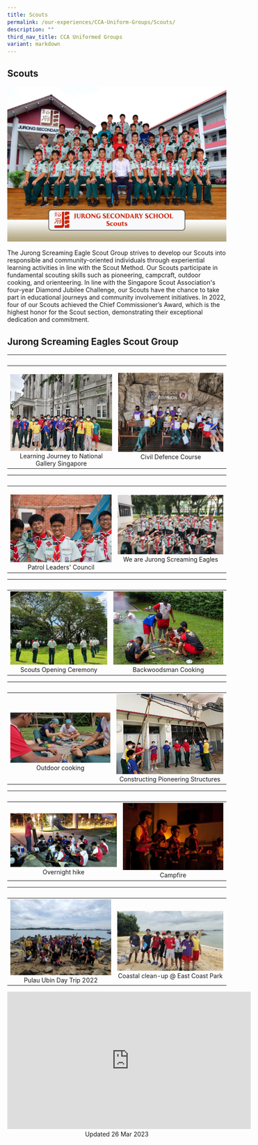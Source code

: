 ```yaml
---
title: Scouts
permalink: /our-experiences/CCA-Uniform-Groups/Scouts/
description: ""
third_nav_title: CCA Uniformed Groups
variant: markdown
---
```

## Scouts 

![](/images/SCOUTS_FORMAL.jpg)

The Jurong Screaming Eagle Scout Group strives to develop our Scouts into responsible and community-oriented individuals through experiential learning activities in line with the Scout Method. Our Scouts participate in fundamental scouting skills such as pioneering, campcraft, outdoor cooking, and orienteering. In line with the Singapore Scout Association's four-year Diamond Jubilee Challenge, our Scouts have the chance to take part in educational journeys and community involvement initiatives. In 2022, four of our Scouts achieved the Chief Commissioner’s Award, which is the highest honor for the Scout section, demonstrating their exceptional dedication and commitment.

## Jurong Screaming Eagles Scout Group

|&nbsp;&nbsp; |&nbsp;&nbsp; |  
|---|---|  
|&nbsp;![](/images/JSC1-Learning%20Journey%20to%20National%20Gallery%20SG.jpg) <center>Learning Journey to National Gallery Singapore</center> | ![](/images/JSC2-Civil%20Defence%20Course.jpg)<center>Civil Defence Course</center> |

|&nbsp;&nbsp; |&nbsp;&nbsp; |  
|---|---|  
|&nbsp;&nbsp;![](/images/JSC3-Patrol%20Leaders%20Council.jpg) <center>Patrol Leaders' Council</center> |  ![](/images/JSC4-We%20are%20Jurong%20Screaming%20Eagles.jpg)<center>We are Jurong Screaming Eagles</center> |

|&nbsp;&nbsp; |&nbsp;&nbsp; |  
|---|---|  
| ![](/images/JSC5-Scouts%20opening%20ceremony.jpg)<center>Scouts Opening Ceremony</center> |![](/images/JSC6-Backwoodsman%20cooking.jpg)<center> Backwoodsman Cooking</center> |

|&nbsp;&nbsp; |&nbsp;&nbsp; |  
|---|---|  
|&nbsp;![](/images/JSC7-Outdoor%20cooking.jpg) <center>Outdoor cooking</center> | ![](/images/JSC8-Constructing%20pioneering%20structures.jpg)<center>Constructing Pioneering Structures</center> |

|&nbsp;&nbsp; |&nbsp;&nbsp; |  
|---|---|  
|&nbsp;![](/images/JCS9Overnight%20hike.jpg) <center>Overnight hike</center> |![](/images/JCS10-Campfire.jpg)<center>Campfire</center> |

|&nbsp;&nbsp; |&nbsp;&nbsp; |  
|---|---|  
| ![](/images/JCS11-Pulau%20Ubin%20Day%20Trip%202022.jpg)<center>Pulau Ubin Day Trip 2022</center> | &nbsp;![](/images/JCS12-Coastal%20clean-up%20@%20East%20Coast%20Park.jpg) <center>Coastal clean-up @ East Coast Park</center> |



<iframe width="560" height="315" src="https://www.youtube.com/embed/AnrSzI3gxaQ" title="YouTube video player" frameborder="0" allow="accelerometer; autoplay; clipboard-write; encrypted-media; gyroscope; picture-in-picture; web-share" allowfullscreen=""></iframe>

<center> Updated 26 Mar 2023 </center>